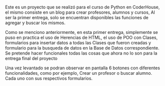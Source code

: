Este es un proyecto que se realizó para el curso de Python en CoderHouse, el mismo consiste en un blog para crear profesores, alumnos y cursos, Al ser la primer entrega, solo se encuentran disponibles las funciones de agregar y buscar los mismos. 

Como se menciono anteriormente, en esta primer entrega, simplemente se puso en practica el uso de Herencias de HTML, el uso de POO con Clases, formularios para insertar datos a todas las Clases que fueron creadas y formulario para la busqueda de datos en la Base de Datos correspondiente. Se pretende hacer funcionales todas las cosas que ahora no lo son para la entrega final del proyecto


Una vez levantado se podran observar en pantalla 6 botones con diferentes funcionalidades, como por ejemplo, Crear un profesor o buscar alumno. Cada uno con sus respectivos formularios. 
